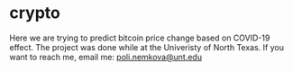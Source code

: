 # crypto
Here we are trying to predict bitcoin price change based on COVID-19 effect. The project was done while at the Univeristy of North Texas. If you want to reach me, email me: poli.nemkova@unt.edu
